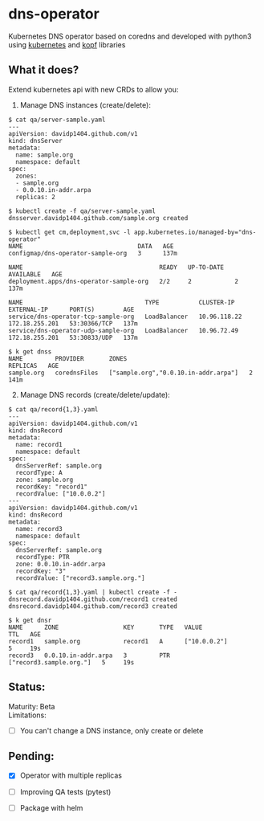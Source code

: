 # dns-operator
Kubernetes DNS operator based on coredns and developed with python3 using [kubernetes](https://github.com/kubernetes-client/python) and [kopf](https://kopf.readthedocs.io/en/stable/) libraries
## What it does?
Extend kubernetes api with new CRDs to allow you:
1) Manage DNS instances (create/delete):
```
$ cat qa/server-sample.yaml 
---
apiVersion: davidp1404.github.com/v1
kind: dnsServer
metadata:
  name: sample.org
  namespace: default
spec:
  zones: 
  - sample.org
  - 0.0.10.in-addr.arpa
  replicas: 2

$ kubectl create -f qa/server-sample.yaml
dnsserver.davidp1404.github.com/sample.org created

$ kubectl get cm,deployment,svc -l app.kubernetes.io/managed-by="dns-operator"
NAME                                DATA   AGE
configmap/dns-operator-sample-org   3      137m

NAME                                      READY   UP-TO-DATE   AVAILABLE   AGE
deployment.apps/dns-operator-sample-org   2/2     2            2           137m

NAME                                  TYPE           CLUSTER-IP     EXTERNAL-IP      PORT(S)        AGE
service/dns-operator-tcp-sample-org   LoadBalancer   10.96.118.22   172.18.255.201   53:30366/TCP   137m
service/dns-operator-udp-sample-org   LoadBalancer   10.96.72.49    172.18.255.201   53:30833/UDP   137m

$ k get dnss
NAME         PROVIDER       ZONES                                  REPLICAS   AGE
sample.org   corednsFiles   ["sample.org","0.0.10.in-addr.arpa"]   2          141m

```
2) Manage DNS records (create/delete/update):

```
$ cat qa/record{1,3}.yaml 
---
apiVersion: davidp1404.github.com/v1
kind: dnsRecord
metadata:
  name: record1
  namespace: default
spec:
  dnsServerRef: sample.org
  recordType: A
  zone: sample.org
  recordKey: "record1"
  recordValue: ["10.0.0.2"]
---
apiVersion: davidp1404.github.com/v1
kind: dnsRecord
metadata:
  name: record3
  namespace: default
spec:
  dnsServerRef: sample.org
  recordType: PTR
  zone: 0.0.10.in-addr.arpa
  recordKey: "3"
  recordValue: ["record3.sample.org."]
  
$ cat qa/record{1,3}.yaml | kubectl create -f -
dnsrecord.davidp1404.github.com/record1 created
dnsrecord.davidp1404.github.com/record3 created

$ k get dnsr
NAME      ZONE                  KEY       TYPE   VALUE                     TTL   AGE
record1   sample.org            record1   A      ["10.0.0.2"]              5     19s
record3   0.0.10.in-addr.arpa   3         PTR    ["record3.sample.org."]   5     19s

```
## Status:
Maturity: Beta   
Limitations:
- [ ] You can't change a DNS instance, only create or delete

## Pending:
- [x] Operator with multiple replicas 
- [ ] Improving QA tests (pytest)
- [ ] Package with helm


